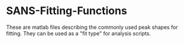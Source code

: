 # SANS-Fitting-Functions
These are matlab files describing the commonly used peak shapes for fitting.  They can be used as a "fit type" for analysis scripts.
